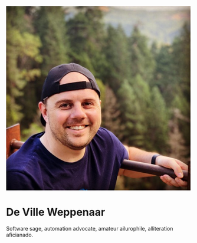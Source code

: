 <img src="/assets/images/profile.jpeg" alt="De Ville Weppenaar with trees in the background" class="gravatar" />

# De Ville Weppenaar

Software sage, automation advocate, amateur ailurophile, alliteration aficianado.

<p class="lead">
  <a href="https://twitter.com/devillexio" aria-label="Twitter" target="_blank" rel="noopener noreferrer" class="social">
    <i class="fab fa-twitter"></i>
  </a>
  <a href="https://github.com/devillexio" aria-label="GitHub" target="_blank" rel="noopener noreferrer" class="social">
    <i class="fab fa-github"></i>
  </a>
  <a href="https://www.linkedin.com/in/devillexio" aria-label="LinkedIn" target="_blank" rel="noopener noreferrer" class="social">
    <i class="fab fa-linkedin-in"></i>
  </a>
</p>
